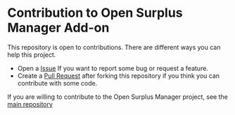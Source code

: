 # Contribution to Open Surplus Manager Add-on

This repository is open to contributions. There are different ways you can help this project.

- Open a [Issue](https://github.com/JoseRMorales/OSM-HA-Addon/issues) If you want to report some bug or request a feature.
- Create a [Pull Request](https://github.com/JoseRMorales/OSM-HA-Addon/pulls) after forking this repository if you think you can contribute with some code.

If you are willing to contribute to the Open Surplus Manager project, see the [main repository](https://github.com/JoseRMorales/OpenSurplusManager/)
